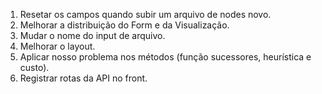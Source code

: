 1. Resetar os campos quando subir um arquivo de nodes novo.
2. Melhorar a distribuição do Form e da Visualização.
3. Mudar o nome do input de arquivo.
4. Melhorar o layout.
5. Aplicar nosso problema nos métodos (função sucessores, heurística e custo).
6. Registrar rotas da API no front.
